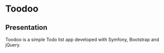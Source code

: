 # Toodoo
## Presentation
Toodoo is a simple Todo list app developed with Symfony, Bootstrap and jQuery.